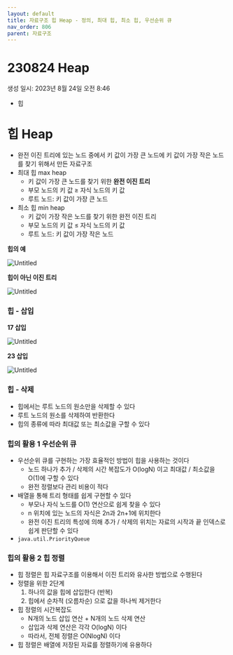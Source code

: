 ```yaml
---
layout: default
title: 자료구조 힙 Heap - 정의, 최대 힙, 최소 힙, 우선순위 큐
nav_order: 806
parent: 자료구조
---
```


# 230824 Heap

생성 일시: 2023년 8월 24일 오전 8:46

- 힙

# 힙 Heap

- 완전 이진 트리에 있는 노드 중에서 키 값이 가장 큰 노드에 키 값이 가장 작은 노드를 찾기 위해서 만든 자료구조
- 최대 힙 max heap
    - 키 값이 가장 큰 노드를 찾기 위한 **완전 이진 트리**
    - 부모 노드의 키 값 ≥ 자식 노드의 키 값
    - 루트 노드: 키 값이 가장 큰 노드
- 최소 힙 min heap
    - 키 값이 가장 작은 노드를 찾기 위한 완전 이진 트리
    - 부모 노드의 키 값 ≤ 자식 노드의 키 값
    - 루트 노드: 키 값이 가장 작은 노드

**힙의 예**

![Untitled](https://img1.daumcdn.net/thumb/R1280x0/?scode=mtistory2&fname=https%3A%2F%2Fblog.kakaocdn.net%2Fdn%2FbCIa4j%2FbtsvkNKZsCf%2FQKZqddDreNgrmqeRP8nnsK%2Fimg.png)

**힙이 아닌 이진 트리**

![Untitled](https://img1.daumcdn.net/thumb/R1280x0/?scode=mtistory2&fname=https%3A%2F%2Fblog.kakaocdn.net%2Fdn%2FY34se%2FbtsvqxG8HDI%2Ftn49EbQD288CqoeG3hZEH1%2Fimg.png)

### **힙 - 삽입**

**17 삽입**

![Untitled](https://img1.daumcdn.net/thumb/R1280x0/?scode=mtistory2&fname=https%3A%2F%2Fblog.kakaocdn.net%2Fdn%2FbYuFwY%2FbtsvNwAelaC%2FVKtBKvKDq6Q9zmww4F55hK%2Fimg.png)

**23 삽입**

![Untitled](https://img1.daumcdn.net/thumb/R1280x0/?scode=mtistory2&fname=https%3A%2F%2Fblog.kakaocdn.net%2Fdn%2FcX9RTn%2FbtsvneO0pOV%2F5NNINJhUMhCSFKfIFpll6K%2Fimg.png)

### 힙 - 삭제

- 힙에서는 루트 노드의 원소만을 삭제할 수 있다
- 루트 노드의 원소를 삭제하여 반환한다
- 힙의 종류에 따라 최대값 또는 최소값을 구할 수 있다


### 힙의 활용 1 우선순위 큐

- 우선순위 큐를 구현하는 가장 효율적인 방법이 힙을 사용하는 것이다
    - 노드 하나가 추가 / 삭제의 시간 복잡도가 O(logN) 이고 최대값 / 최소값을 O(1)에 구할 수 있다
    - 완전 정렬보다 관리 비용이 적다
- 배열을 통해 트리 형태를 쉽게 구현할 수 있다
    - 부모나 자식 노드를 O(1) 연산으로 쉽게 찾을 수 있다
    - n 위치에 있는 노드의 자식은 2n과 2n+1에 위치한다
    - 완전 이진 트리의 특성에 의해 추가 / 삭제의 위치는 자료의 시작과 끝 인덱스로 쉽게 판단할 수 있다
- `java.util.PriorityQueue`

### 힙의 활용 2 힙 정렬

- 힙 정렬은 힙 자료구조를 이용해서 이진 트리와 유사한 방법으로 수행된다
- 정렬을 위한 2단계
    1. 하나의 값을 힙에 삽입한다 (반복)
    2. 힙에서 순차적 (오름차순) 으로 값을 하나씩 제거한다
- 힙 정렬의 시간복잡도
    - N개의 노드 삽입 연산 + N개의 노드 삭제 연산
    - 삽입과 삭제 연산은 각각 O(logN) 이다
    - 따라서, 전체 정렬은 O(NlogN) 이다
- 힙 정렬은 배열에 저장된 자료를 정렬하기에 유용하다